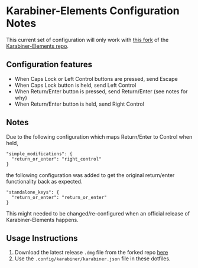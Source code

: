 # Karabiner-Elements Configuration Notes

This current set of configuration will only work with
[this fork](https://github.com/wwwjfy/Karabiner-Elements)
of the [Karabiner-Elements repo](https://github.com/tekezo/Karabiner-Elements).

## Configuration features

- When Caps Lock or Left Control buttons are pressed, send Escape
- When Caps Lock button is held, send Left Control
- When Return/Enter button is pressed, send Return/Enter (see notes for why)
- When Return/Enter button is held, send Right Control

## Notes

Due to the following configuration which maps Return/Enter to Control when
held,

```
"simple_modifications": {
  "return_or_enter": "right_control"
}
```

the following configuration was added to get the original return/enter
functionality back as expected.

```
"standalone_keys": {
  "return_or_enter": "return_or_enter"
}
```

This might needed to be changed/re-configured when an official release of
Karabiner-Elements happens.

## Usage Instructions

1. Download the latest release `.dmg` file from the forked repo
   [here](https://github.com/wwwjfy/Karabiner-Elements/releases/)
2. Use the `.config/karabiner/karabiner.json` file in these dotfiles.
